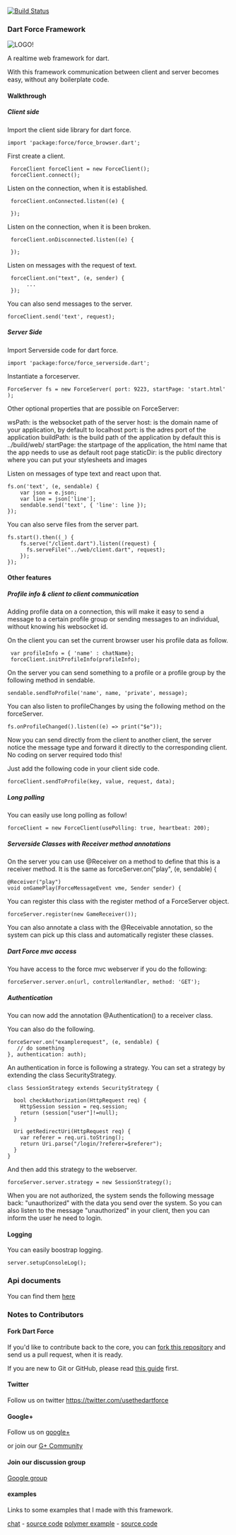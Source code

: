 [![Build Status](https://drone.io/github.com/jorishermans/dart-force/status.png)](https://drone.io/github.com/jorishermans/dart-force/latest)

### Dart Force Framework ###

![LOGO!](https://raw.github.com/jorishermans/dart-force/master/resources/dart_force_logo.jpg)

A realtime web framework for dart.

With this framework communication between client and server becomes easy, without any boilerplate code.

#### Walkthrough ####

##### Client side #####

Import the client side library for dart force.

	import 'package:force/force_browser.dart';

First create a client.
	 
	 ForceClient forceClient = new ForceClient();
	 forceClient.connect();
	 
Listen on the connection, when it is established.

	 forceClient.onConnected.listen((e) {
	      
	 });
	 
Listen on the connection, when it is been broken.

	 forceClient.onDisconnected.listen((e) {
	      
	 });

Listen on messages with the request of text.

	 forceClient.on("text", (e, sender) {
	      ...
	 });

You can also send messages to the server.

	forceClient.send('text', request);


##### Server Side #####

Import Serverside code for dart force.

	import 'package:force/force_serverside.dart';

Instantiate a forceserver.

	ForceServer fs = new ForceServer( port: 9223, startPage: 'start.html' );
	
Other optional properties that are possible on ForceServer:

wsPath: is the websocket path of the server
host: is the domain name of your application, by default to localhost
port: is the adres port of the application
buildPath: is the build path of the application by default this is ../build/web/
startPage: the startpage of the application, the html name that the app needs to use as default root page
staticDir: is the public directory where you can put your stylesheets and images

Listen on messages of type text and react upon that.

	fs.on('text', (e, sendable) { 
	    var json = e.json;
	    var line = json['line'];
	    sendable.send('text', { 'line': line });
	});

You can also serve files from the server part.

	fs.start().then((_) {
	    fs.serve("/client.dart").listen((request) { 
	      fs.serveFile("../web/client.dart", request);
	    });
	});
	
#### Other features ####

##### Profile info & client to client communication #####

Adding profile data on a connection, this will make it easy to send a message to a certain profile group or sending messages to an individual, without knowing his websocket id.

On the client you can set the current browser user his profile data as follow.

	 var profileInfo = { 'name' : chatName};
     forceClient.initProfileInfo(profileInfo);

On the server you can send something to a profile or a profile group by the following method in sendable.

	sendable.sendToProfile('name', name, 'private', message);
	
You can also listen to profileChanges by using the following method on the forceServer.

	fs.onProfileChanged().listen((e) => print("$e"));
	
Now you can send directly from the client to another client, the server notice the message type and forward it directly to the corresponding client. 
No coding on server required todo this!

Just add the following code in your client side code.

	forceClient.sendToProfile(key, value, request, data);

##### Long polling #####

You can easily use long polling as follow!

	forceClient = new ForceClient(usePolling: true, heartbeat: 200);
	
##### Serverside Classes with Receiver method annotations #####

On the server you can use @Receiver on a method to define that this is a receiver method.
It is the same as forceServer.on("play", (e, sendable) { 

	@Receiver("play") 
  	void onGamePlay(ForceMessageEvent vme, Sender sender) {

You can register this class with the register method of a ForceServer object.

	forceServer.register(new GameReceiver());
	
You can also annotate a class with the @Receivable annotation, so the system can pick up this class and automatically register these classes.
	
##### Dart Force mvc access #####

You have access to the force mvc webserver if you do the following:

	forceServer.server.on(url, controllerHandler, method: 'GET');

##### Authentication #####

You can now add the annotation @Authentication() to a receiver class.

You can also do the following.

	forceServer.on("examplerequest", (e, sendable) {
	   // do something
	}, authentication: auth); 

An authentication in force is following a strategy.
You can set a strategy by extending the class SecurityStrategy.

	class SessionStrategy extends SecurityStrategy {
	  
	  bool checkAuthorization(HttpRequest req) {
	    HttpSession session = req.session;
	    return (session["user"]!=null);
	  }   
	  
	  Uri getRedirectUri(HttpRequest req) {
	    var referer = req.uri.toString();
	    return Uri.parse("/login/?referer=$referer");
	  }
	} 
	
And then add this strategy to the webserver.

	forceServer.server.strategy = new SessionStrategy();
	
When you are not authorized, the system sends the following message back:
"unauthorized" with the data you send over the system. 
So you can also listen to the message "unauthorized" in your client, then you can inform the user he need to login.

#### Logging ####

You can easily boostrap logging.

	server.setupConsoleLog();

### Api documents ###

You can find them [here](https://jorishermans.github.io/dart-force/api/index.html) 

### Notes to Contributors ###

#### Fork Dart Force ####

If you'd like to contribute back to the core, you can [fork this repository](https://help.github.com/articles/fork-a-repo) and send us a pull request, when it is ready.

If you are new to Git or GitHub, please read [this guide](https://help.github.com/) first.

#### Twitter ####

Follow us on twitter https://twitter.com/usethedartforce

#### Google+ ####

Follow us on [google+](https://plus.google.com/111406188246677273707)

or join our [G+ Community](https://plus.google.com/u/0/communities/109050716913955926616) 

#### Join our discussion group ####

[Google group](https://groups.google.com/forum/#!forum/dart-force)

#### examples ####

Links to some examples that I made with this framework.

[chat](http://forcechat.herokuapp.com/) - [source code](https://github.com/jorishermans/dart-force-chat-example)
[polymer example](http://polymerforce.herokuapp.com) - [source code](https://github.com/jorishermans/dart-force-polymer-example)